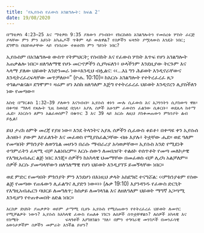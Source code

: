 ```yaml
---
title: 'የኢየሱስ የፈውስ አገልግሎት: ክፍል 2'
date: 19/08/2020
---
```


`በማቴዎስ 4:23–25 እና ማቴዎስ 9:35 ያለውን ያንብቡ። የክርስቶስ አገልግሎትን የመሰረቱ ሦስት ፈርጅ ያላቸው ምን ምን አይነት አካሔዶች ጥቅም ላይ ውለዋል? የሰዎችን ፍላጎት ያሟላውስ እንዴት ነበር; ደግሞስ በህይወታቸው ላይ የነበረው ተጽዕኖስ ምን ዓይነት ነበር?`

ኢየሱስም በአገልግሎቱ ውስጥ የትምህርት; የስብከት እና የፈውስ ሦስት እጥፍ የሆነ አገልግሎት አጠቃልሎ ነበር። ዘለዓለማዊ የሆኑ መርኆዎችን ሲያካፍለን፥ ሁላችንም እንደዚያው ትርጉም እና ኣላማ ያለው ህይወት እንድንመራ ነው።እንዲህ ብሏልና: ‹‹…እኔ ግን ሕይወት እንዲኖራቸውና እንዲትረፈረፍላቸው መጥቻለሁ።” (ዮሐ. 10:10)። ከእርሱ አገልግሎት የተትረፈረፈ ጸጋ ተገልጦልናል። ደግሞም፥ ዛሬም ሆነ እስከ ዘለዓለም እጅግ የተትረፈረፈ ህይወት እንዲኖረን ሊያስችለን ነው የመጣው።

`እስቲ በማርቆስ 1:32–39 ያለውን እናንብብ። ኢየሱስ ቀኑን ሙሉ ሲፈውስ እና አጋንንትን ሲያስወጣ ዋለ። በቀጣዩ ማለዳ የጸሎት ጊዜ ከወሰደ በኋላ፥ አያሌ ሰዎች አሁንም ፈውስን ፈልገው ሲቀርቡ፥ ወደሌላ ከተማ ሔደ። እነርሱን ለምን አልፈወሰም? በቁጥር 3 እና 39 ላይ እርሱ ለዚህ ያስቀመጠውን ምክንያት ልብ ይሏል፤`

ይህ ታሪክ ዕምቅ መረጃ የያዘ ነው። እንደ ትላንትና አያሌ ሰዎችን ሲፈውስ ቆይቶ፥ በቀጣዩ ቀን ኢየሱሰ ሕዝቡ፥ ያውም እየፈለጉት እና መፈወስ የሚያስፈልጋቸው ብዙ እያሉ፥ ትቷቸው ሔደ። ወደ ዓለም የመጣበት ምክንያት ለወንጌል መሆኑን በራሱ ማብራሪያ አሳወቃቸው። ኢየሱስ አንድ የሚደነቅ ተዓምራትን ፈጻሚ ብቻ አልነበረም። እርሱ ሰውን ለመቤዠት ተልዕኮ ተሰጥቶት የመጣ መለኮታዊ የእግዚአብሔር ልጅ ነበር እንጂ። ሰዎችን ከአካላዊ ህመማቸው በመፈወስ ብቻ ሊረካ አልቻለም። ሰዎች እርሱ ያመጣላቸውን ዘለዓለማዊ የሆነ ህይወት እንዲያገኙ ይመኝላቸው ነበር።

ወደ ምድር የመጣበት ምክንያት ምን እንደሆነ በእነዚህ ቃላት አስደግፎ ተናግሯል: ‹‹ምክንያቱም የሰው ልጅ የመጣው የጠፋውን ሊፈልግና ሊያድን ነው።›› (ሉቃ 19:10) እያንዳንዱ የፈውስ ድርጊት የእግዚአብሔርን ባህርይ ለመግለጥ; ከስቃይ ለመገላገል እና ለዘለዓለም ህይወት ማግኛ አጋጣሚ እንዲሆን የተጠቀመበት ዕድል ነበር።

`እርስዎ ድህነት ያጠቃዎት ወይም ታማሚ ቢሆኑ ኢየሱስ የሚሰጠውን የተትረፈረፈ ህይወት ለመኖር የሚቻልዎት ነውን? ኢየሱስ ከአካላዊ ፈውስ የጠለቀ ነገርን ለሰዎች ሰጥቷቸዋልን? ለሰዎች አካላዊ እና የስሜት   			    ፍላጎቶች እያገለገልን ሣለ፥ በምን ተግባራዊ መንገዶች በመንፈሳዊ ዕውነታዎችም ሰዎችን መምራት እንችል ይሆን?`